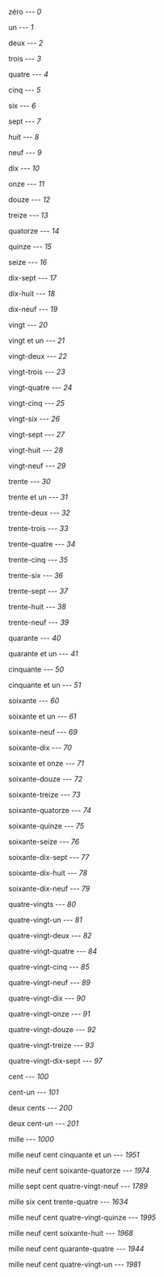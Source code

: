 zéro --- *0*



un --- *1*



deux --- *2*



trois --- *3*



quatre --- *4*



cinq --- *5*



six --- *6*



sept --- *7*



huit --- *8*



neuf --- *9*



dix --- *10*



onze --- *11*



douze --- *12*



treize --- *13*



quatorze --- *14*



quinze --- *15*



seize --- *16*



dix-sept --- *17*



dix-huit --- *18*



dix-neuf --- *19*



vingt --- *20*



vingt et un --- *21*



vingt-deux --- *22*



vingt-trois --- *23*



vingt-quatre --- *24*



vingt-cinq --- *25*



vingt-six --- *26*



vingt-sept --- *27*



vingt-huit --- *28*



vingt-neuf --- *29*



trente --- *30*



trente et un --- *31*



trente-deux --- *32*



trente-trois --- *33*



trente-quatre --- *34*



trente-cinq --- *35*



trente-six --- *36*



trente-sept --- *37*



trente-huit --- *38*



trente-neuf --- *39*



quarante --- *40*



quarante et un --- *41*



cinquante --- *50*



cinquante et un --- *51*



soixante --- *60*



soixante et un --- *61*



soixante-neuf --- *69*



soixante-dix --- *70*



soixante et onze --- *71*



soixante-douze --- *72*



soixante-treize --- *73*



soixante-quatorze --- *74*



soixante-quinze --- *75*



soixante-seize --- *76*



soixante-dix-sept --- *77*



soixante-dix-huit --- *78*



soixante-dix-neuf --- *79*



quatre-vingts --- *80*



quatre-vingt-un --- *81*



quatre-vingt-deux --- *82*



quatre-vingt-quatre --- *84*



quatre-vingt-cinq --- *85*



quatre-vingt-neuf --- *89*



quatre-vingt-dix --- *90*



quatre-vingt-onze --- *91*



quatre-vingt-douze --- *92*



quatre-vingt-treize --- *93*



quatre-vingt-dix-sept --- *97*



cent --- *100*



cent-un --- *101*



deux cents --- *200*



deux cent-un --- *201*



mille --- *1000*



mille neuf cent cinquante et un --- *1951*



mille neuf cent soixante-quatorze --- *1974*



mille sept cent quatre-vingt-neuf --- *1789*



mille six cent trente-quatre --- *1634*



mille neuf cent quatre-vingt-quinze --- *1995*



mille neuf cent soixante-huit --- *1968*



mille neuf cent quarante-quatre --- *1944*



mille neuf cent quatre-vingt-un --- *1981*